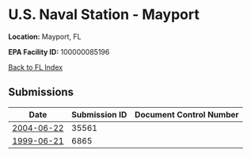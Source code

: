 # U.S. Naval Station - Mayport

**Location:** Mayport, FL

**EPA Facility ID:** 100000085196

[Back to FL Index](../../index.md)

## Submissions

| Date | Submission ID | Document Control Number |
|------|--------------|-------------------------|
| [2004-06-22](submissions/35561.md) | 35561 |  |
| [1999-06-21](submissions/6865.md) | 6865 |  |
